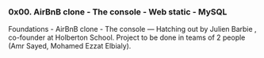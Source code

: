 ### 0x00. AirBnB clone - The console - Web static - MySQL

Foundations - AirBnB clone - The console ― Hatching out by Julien Barbie , co-founder at Holberton School. Project to be done in teams of 2 people (Amr Sayed, Mohamed Ezzat Elbialy).
